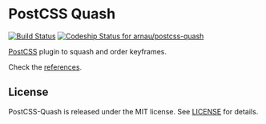 # PostCSS Quash

[![Build Status](https://travis-ci.org/arnau/postcss-quash.svg?branch=v0.3.0)](https://travis-ci.org/arnau/postcss-quash)
[![Codeship Status for arnau/postcss-quash](https://codeship.com/projects/bce31c80-db01-0133-f0e7-5294f413e927/status?branch=master)](https://codeship.com/projects/143886)


[PostCSS](https://github.com/postcss/postcss) plugin to squash and order keyframes.

Check the [references](./reference).

## License

PostCSS-Quash is released under the MIT license. See [LICENSE](./LICENSE) for details.
